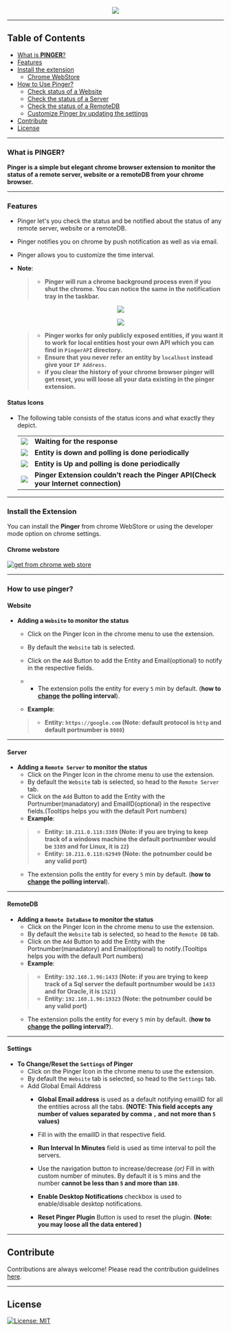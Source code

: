 <p align="center">
  <img src="https://raw.githubusercontent.com/ShekharReddy4/Pinger/develop/PingerExtension/src/images/PingerHeadFile.png"/>
</p>

---


## Table of Contents
* [What is **PINGER**?](#what-is-pinger)
* [Features](#features)
* [Install the extension](#install-the-extension)
    * [Chrome WebStore](#chrome-webstore)
* [How to Use Pinger?](#how-to-use-pinger)
    * [Check status of a Website](#website)
    * [Check the status of a Server](#server)
    * [Check the status of a RemoteDB](#remotedb)
    * [Customize Pinger by updating the settings](#settings)
* [Contribute](#contribute)
* [License](#license)

---

### **What is PINGER?**
**Pinger is a simple but elegant chrome browser extension to monitor the status of a remote server, website or a remoteDB from your chrome browser.**

---

### **Features**
- Pinger let's you check the status and be notified about the status of any remote server, website or a remoteDB.

- Pinger notifies you on chrome by push notification as well as via email.

- Pinger allows you to customize the time interval.

- **Note**:
    >- **Pinger will run a chrome background process even if you shut the chrome. You can notice the same in the notification tray in the taskbar.**
    
    <p align = "center">
    <kbd>
    <img   src="https://raw.githubusercontent.com/ShekharReddy4/Pinger/develop/PingerExtension/src/images/Pinger_Win_BG_Process_2.png">
    </p>
    <p align = "center">
    <img   src="https://raw.githubusercontent.com/ShekharReddy4/Pinger/develop/PingerExtension/src/images/Pinger_Win_BG_Process_1.PNG">
    </kbd>
    </p>
    
    >- **Pinger works for only publicly exposed entities, if you want it to work for local entities host your own API which you can find in `PingerAPI` directory.**
    >- **Ensure that you never refer an entity by `localhost` instead give your `IP Address`.**
    >- **if you clear the history of your chrome browser pinger will get reset, you will loose all your data existing in the pinger extension.**

#### **Status Icons**
- The following table consists of the status icons and what exactly they depict.
 
    <table>
      <tr>
        <td>
          <img src="https://raw.githubusercontent.com/ShekharReddy4/Pinger/develop/PingerExtension/src/images/loader.gif"/>
        </td>
        <td><b>Waiting for the response</b></td>
      </tr>
      <tr>
        <td>
          <img src="https://raw.githubusercontent.com/ShekharReddy4/Pinger/develop/PingerExtension/src/images/failed.png"/>
        </td>
        <td><b>Entity is down and polling is done periodically</b></td>
      </tr>
      <tr>
        <td>
          <img src="https://raw.githubusercontent.com/ShekharReddy4/Pinger/develop/PingerExtension/src/images/succeeded.png"/>
        </td>
        <td><b>Entity is Up and polling is done periodically</b></td>
      </tr> 
      <tr>
        <td>
          <img src="https://raw.githubusercontent.com/ShekharReddy4/Pinger/develop/PingerExtension/src/images/UnableToRetrive.jpg"/>
        </td>
        <td><b>Pinger Extension couldn't reach the Pinger API(Check your Internet connection)</b></td>
      </tr>
    </table>
    

---

### **Install the Extension**

You can install the **Pinger** from chrome WebStore or using the developer mode option on chrome settings.

#### Chrome webstore
[![get from chrome web store](https://raw.githubusercontent.com/ShekharReddy4/Pinger/develop/PingerExtension/src/images/available_on_chrome_web_store.png)](https://chrome.google.com/webstore/category/extensions)

---

### **How to use pinger?**

#### Website
- **Adding a `Website` to monitor the status**
    - Click on the Pinger Icon in the chrome menu to use the extension.
    - By default the `Website` tab is selected.
    - Click on the `Add` Button to add the Entity and Email(optional) to notify in the respective fields.
    - - The extension polls the entity for every `5` min by default. (**how to [change](#settings) the polling interval**).
    
    - **Example**:
    >- **Entity: `https://google.com` (Note: default protocol is `http` and default portnumber is `8080`)**

---

#### Server
- **Adding a `Remote Server` to monitor the status**
    - Click on the Pinger Icon in the chrome menu to use the extension.
    - By default the `Website` tab is selected, so head to the `Remote Server` tab.
    - Click on the `Add` Button to add the Entity with the Portnumber(manadatory) and EmailID(optional) in the respective fields.(Tooltips helps you with the default Port numbers)
    - **Example**:
    >- **Entity: `10.211.0.118:3389` (Note: if you are trying to keep track of a windows machine the default portnumber would be `3389` and for Linux, it is `22`)**
    >- **Entity: `10.211.0.118:62949` (Note: the potnumber could be any valid port)**
    - The extension polls the entity for every `5` min by default. (**how to [change](#settings) the polling interval**).

---

#### RemoteDB
- **Adding a `Remote DataBase` to monitor the status**
    - Click on the Pinger Icon in the chrome menu to use the extension.
    - By default the `Website` tab is selected, so head to the `Remote DB` tab.
    - Click on the `Add` Button to add the Entity with the Portnumber(manadatory) and Email(optional) to notify.(Tooltips helps you with the default Port numbers)
    - **Example**:
    >- **Entity: `192.168.1.96:1433` (Note: if you are trying to keep track of a Sql server the default portnumber would be `1433` and for Oracle, it is `1521`)**
    >- **Entity: `192.168.1.96:19323` (Note: the potnumber could be any valid port)**
    - The extension polls the entity for every `5` min by default. (**how to [change](#settings) the polling interval?**).

---

#### Settings
- **To Change/Reset the `Settings` of Pinger**
    - Click on the Pinger Icon in the chrome menu to use the extension.
    - By default the `Website` tab is selected, so head to the `Settings` tab.
    - Add Global Email Address
        - **Global Email address** is used as a default notifying emailID for all the entities across all the tabs. **(NOTE: This field accepts any number of values separated by comma `,` and not more than `5` values)**
        - Fill in with the emailID in that respective field.
        
        - **Run Interval In Minutes** field is used as time interval to poll the servers.
        - Use the navigation button to increase/decrease *(or)* Fill in with custom number of minutes. By default it is `5` mins and the number **cannot be less than `5` and more than `180`**.
        
        - **Enable Desktop Notifications** checkbox is used to  enable/disable desktop notifications.
        
        - **Reset Pinger Plugin** Button is used to reset the plugin. **(Note: you may loose all the data entered )**

---

## Contribute                                         
Contributions are always welcome!
Please read the contribution guidelines [here](contribution.md).

---

## License

[![License: MIT](https://img.shields.io/badge/License-MIT-yellow.svg)](LICENSE)